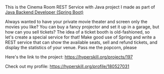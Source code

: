 This is the Cinema Room REST Service with Java project I made as part of [Java Backend Developer (Spring Boot)](https://hyperskill.org/courses/12-java-backend-developer-spring-boot)

Always wanted to have your private movie theater and screen only the movies you like? You can buy a fancy projector and set it up in a garage, but how can you sell tickets? The idea of a ticket booth is old-fashioned, so let's create a special service for that! Make good use of Spring and write a REST service that can show the available seats, sell and refund tickets, and display the statistics of your venue. Pass me the popcorn, please

Here's the link to the project: https://hyperskill.org/projects/197

Check out my profile: https://hyperskill.org/profile/180527031
